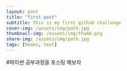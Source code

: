 ```yaml
---
layout: post
title: "first post"
subtitle: this is my first github challenge
cover-img: /assets/img/path.jpg
thumbnail-img: /assets/img/thumb.png
share-img: /assets/img/path.jpg
tags: [books, test]
---
```


#파이썬 공부과정을 포스팅 해보자
